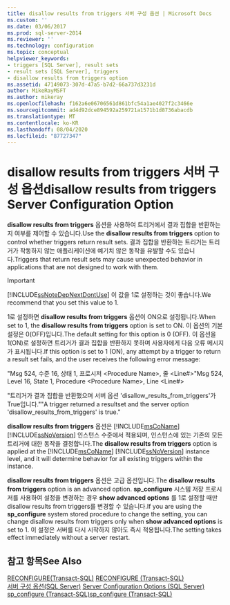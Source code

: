 ```yaml
---
title: disallow results from triggers 서버 구성 옵션 | Microsoft Docs
ms.custom: ''
ms.date: 03/06/2017
ms.prod: sql-server-2014
ms.reviewer: ''
ms.technology: configuration
ms.topic: conceptual
helpviewer_keywords:
- triggers [SQL Server], result sets
- result sets [SQL Server], triggers
- disallow results from triggers option
ms.assetid: 47149073-307d-47a5-b7d2-66a737d3231d
author: MikeRayMSFT
ms.author: mikeray
ms.openlocfilehash: f162a6e06706561d861bfc54a1ae4027f2c3466e
ms.sourcegitcommit: ad4d92dce894592a259721a1571b1d8736abacdb
ms.translationtype: MT
ms.contentlocale: ko-KR
ms.lasthandoff: 08/04/2020
ms.locfileid: "87727347"
---
```

# <a name="disallow-results-from-triggers-server-configuration-option"></a><span data-ttu-id="dd80f-102">disallow results from triggers 서버 구성 옵션</span><span class="sxs-lookup"><span data-stu-id="dd80f-102">disallow results from triggers Server Configuration Option</span></span>
  <span data-ttu-id="dd80f-103">**disallow results from triggers** 옵션을 사용하여 트리거에서 결과 집합을 반환하는지 여부를 제어할 수 있습니다.</span><span class="sxs-lookup"><span data-stu-id="dd80f-103">Use the **disallow results from triggers** option to control whether triggers return result sets.</span></span> <span data-ttu-id="dd80f-104">결과 집합을 반환하는 트리거는 트리거가 작동하지 않는 애플리케이션에 예기치 않은 동작을 유발할 수도 있습니다.</span><span class="sxs-lookup"><span data-stu-id="dd80f-104">Triggers that return result sets may cause unexpected behavior in applications that are not designed to work with them.</span></span>  
  
> [!IMPORTANT]  
>  [!INCLUDE[ssNoteDepNextDontUse](../../includes/ssnotedepnextdontuse-md.md)] <span data-ttu-id="dd80f-105">이 값을 1로 설정하는 것이 좋습니다.</span><span class="sxs-lookup"><span data-stu-id="dd80f-105">We recommend that you set this value to 1.</span></span>  
  
 <span data-ttu-id="dd80f-106">1로 설정하면 **disallow results from triggers** 옵션이 ON으로 설정됩니다.</span><span class="sxs-lookup"><span data-stu-id="dd80f-106">When set to 1, the **disallow results from triggers** option is set to ON.</span></span> <span data-ttu-id="dd80f-107">이 옵션의 기본 설정은 0(OFF)입니다.</span><span class="sxs-lookup"><span data-stu-id="dd80f-107">The default setting for this option is 0 (OFF).</span></span> <span data-ttu-id="dd80f-108">이 옵션을 1(ON)로 설정하면 트리거가 결과 집합을 반환하지 못하며 사용자에게 다음 오류 메시지가 표시됩니다.</span><span class="sxs-lookup"><span data-stu-id="dd80f-108">If this option is set to 1 (ON), any attempt by a trigger to return a result set fails, and the user receives the following error message:</span></span>  
  
 <span data-ttu-id="dd80f-109">"Msg 524, 수준 16, 상태 1, 프로시저 \<Procedure Name>, 줄 \<Line#></span><span class="sxs-lookup"><span data-stu-id="dd80f-109">"Msg 524, Level 16, State 1, Procedure \<Procedure Name>, Line \<Line#></span></span>  
  
 <span data-ttu-id="dd80f-110">"트리거가 결과 집합을 반환했으며 서버 옵션 'disallow_results_from_triggers'가 True입니다."</span><span class="sxs-lookup"><span data-stu-id="dd80f-110">"A trigger returned a resultset and the server option 'disallow_results_from_triggers' is true."</span></span>  
  
 <span data-ttu-id="dd80f-111">**disallow results from triggers** 옵션은 [!INCLUDE[msCoName](../../includes/msconame-md.md)] [!INCLUDE[ssNoVersion](../../includes/ssnoversion-md.md)] 인스턴스 수준에서 적용되며, 인스턴스에 있는 기존의 모든 트리거에 대한 동작을 결정합니다.</span><span class="sxs-lookup"><span data-stu-id="dd80f-111">The **disallow results from triggers** option is applied at the [!INCLUDE[msCoName](../../includes/msconame-md.md)] [!INCLUDE[ssNoVersion](../../includes/ssnoversion-md.md)] instance level, and it will determine behavior for all existing triggers within the instance.</span></span>  
  
 <span data-ttu-id="dd80f-112">**disallow results from triggers** 옵션은 고급 옵션입니다.</span><span class="sxs-lookup"><span data-stu-id="dd80f-112">The **disallow results from triggers** option is an advanced option.</span></span> <span data-ttu-id="dd80f-113">**sp_configure** 시스템 저장 프로시저를 사용하여 설정을 변경하는 경우 **show advanced options** 를 1로 설정할 때만 disallow results from triggers를 변경할 수 있습니다.</span><span class="sxs-lookup"><span data-stu-id="dd80f-113">If you are using the **sp_configure** system stored procedure to change the setting, you can change disallow results from triggers only when **show advanced options** is set to 1.</span></span> <span data-ttu-id="dd80f-114">이 설정은 서버를 다시 시작하지 않아도 즉시 적용됩니다.</span><span class="sxs-lookup"><span data-stu-id="dd80f-114">The setting takes effect immediately without a server restart.</span></span>  
  
## <a name="see-also"></a><span data-ttu-id="dd80f-115">참고 항목</span><span class="sxs-lookup"><span data-stu-id="dd80f-115">See Also</span></span>  
 <span data-ttu-id="dd80f-116">[RECONFIGURE&#40;Transact-SQL&#41;](/sql/t-sql/language-elements/reconfigure-transact-sql) </span><span class="sxs-lookup"><span data-stu-id="dd80f-116">[RECONFIGURE &#40;Transact-SQL&#41;](/sql/t-sql/language-elements/reconfigure-transact-sql) </span></span>  
 <span data-ttu-id="dd80f-117">[서버 구성 옵션&#40;SQL Server&#41;](server-configuration-options-sql-server.md) </span><span class="sxs-lookup"><span data-stu-id="dd80f-117">[Server Configuration Options &#40;SQL Server&#41;](server-configuration-options-sql-server.md) </span></span>  
 [<span data-ttu-id="dd80f-118">sp_configure &#40;Transact-SQL&#41;</span><span class="sxs-lookup"><span data-stu-id="dd80f-118">sp_configure &#40;Transact-SQL&#41;</span></span>](/sql/relational-databases/system-stored-procedures/sp-configure-transact-sql)  
  
  
